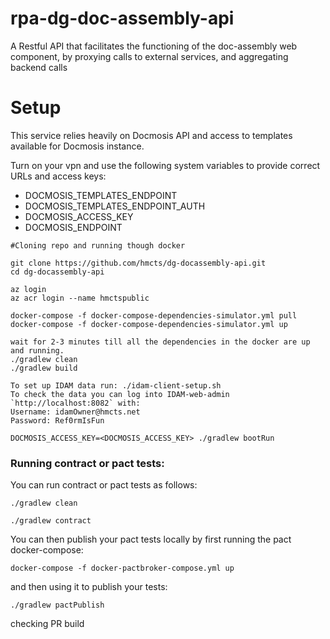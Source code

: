 # rpa-dg-doc-assembly-api
 A Restful API that facilitates the functioning of the doc-assembly web component, by proxying calls to external services, and aggregating backend calls

# Setup

This service relies heavily on Docmosis API and access to templates available for Docmosis instance.

Turn on your vpn and use the following system variables to provide correct URLs and access keys:

- DOCMOSIS_TEMPLATES_ENDPOINT
- DOCMOSIS_TEMPLATES_ENDPOINT_AUTH
- DOCMOSIS_ACCESS_KEY
- DOCMOSIS_ENDPOINT

```
#Cloning repo and running though docker

git clone https://github.com/hmcts/dg-docassembly-api.git
cd dg-docassembly-api

az login
az acr login --name hmctspublic

docker-compose -f docker-compose-dependencies-simulator.yml pull
docker-compose -f docker-compose-dependencies-simulator.yml up

wait for 2-3 minutes till all the dependencies in the docker are up and running.
./gradlew clean
./gradlew build

To set up IDAM data run: ./idam-client-setup.sh 
To check the data you can log into IDAM-web-admin `http://localhost:8082` with:
Username: idamOwner@hmcts.net
Password: Ref0rmIsFun

DOCMOSIS_ACCESS_KEY=<DOCMOSIS_ACCESS_KEY> ./gradlew bootRun
```


### Running contract or pact tests:

You can run contract or pact tests as follows:
```
./gradlew clean
```

```
./gradlew contract
```

You can then publish your pact tests locally by first running the pact docker-compose:

```
docker-compose -f docker-pactbroker-compose.yml up
```

and then using it to publish your tests:

```
./gradlew pactPublish
```
checking PR build